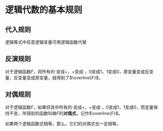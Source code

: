 # 逻辑代数的基本规则

## 代入规则

逻辑等式中任意逻辑变量可用逻辑函数代替

## 反演规则

对于逻辑函数$F$，将所有的$\cdot$变成$+$，$+$变成$\cdot$，$0$变成$1$，$1$变成$0$，原变量变成反变量，反变量变成原变量，就得到了$\overline{F}$。

## 对偶规则

对于逻辑函数$F$，如果将其中所有的$\cdot$变成$+$，$+$变成$\cdot$，$0$变成$1$，$1$变成$0$，而变量保持不变，所得到的函数叫做$F$的**对偶式**，记作$\overline{F}$。

如果两个逻辑函数式相等，那么，它们的对偶式也一定相等。